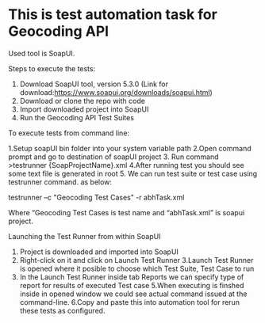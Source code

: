
# This is test automation task for Geocoding API

Used tool is SoapUI.


Steps to execute the tests:

1. Download SoapUI tool, version 5.3.0 (Link for download:https://www.soapui.org/downloads/soapui.html)
2. Download or clone the repo with code
3. Import downloaded project into SoapUI
4. Run the Geocoding API Test Suites

To execute tests from command line:

1.Setup soapUI bin folder into your system variable path
2.Open command prompt and go to destination of soapUI project
3. Run command >testrunner {SoapProjectName}.xml
4.After running test you should see some text file is generated in root
5.  We can run test suite or test case using testrunner command. as below:

testrunner –c "Geocoding Test Cases" -r abhTask.xml

Where “Geocoding Test Cases is test name and “abhTask.xml” is soapui project. 

Launching the Test Runner from within SoapUI

1. Project is downloaded and imported into SoapUI 
2. Right-click on it and click on Launch Test Runner
3.Launch Test Runner is opened where it posible to choose which Test Suite, Test Case to run
4. In the Launch Test Runner inside tab Reports we can specify type of report for results of executed Test case
5.When executing is finshed inside in opened window we could see actual command issued at the command-line.
6.Copy and paste this into automation tool for rerun these tests as configured.





